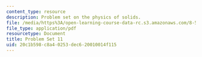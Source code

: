 ```yaml
---
content_type: resource
description: Problem set on the physics of solids.
file: /media/https%3A/open-learning-course-data-rc.s3.amazonaws.com/8-512-theory-of-solids-ii-spring-2009/20c1b598c8a40253dec620010014f115_MIT8_512s09_pset11.pdf
file_type: application/pdf
resourcetype: Document
title: Problem Set 11
uid: 20c1b598-c8a4-0253-dec6-20010014f115
---
```

